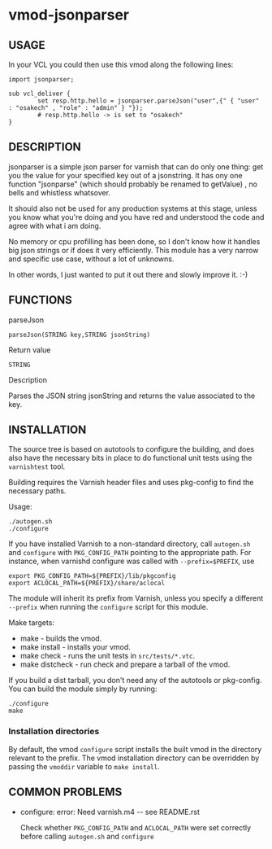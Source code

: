 # vmod-jsonparser

## USAGE

In your VCL you could then use this vmod along the following lines:

    import jsonparser;

    sub vcl_deliver {
            set resp.http.hello = jsonparser.parseJson("user",{" { "user" : "osakech" , "role" : "admin" } "});
            # resp.http.hello -> is set to "osakech"
    }

## DESCRIPTION

jsonparser is a simple json parser for varnish that can do only one
thing: get you the value for your specified key out of a jsonstring. It
has ony one function \"jsonparse\" (which should probably be renamed to
getValue) , no bells and whistless whatsover.

It should also not be used for any production systems at this stage,
unless you know what you\'re doing and you have red and understood the
code and agree with what i am doing.

No memory or cpu profilling has been done, so I don\'t know how it
handles big json strings or if does it very efficiently. This module has
a very narrow and specific use case, without a lot of unknowns.

In other words, I just wanted to put it out there and slowly improve it.
:-)

## FUNCTIONS

parseJson

    parseJson(STRING key,STRING jsonString)

Return value

    STRING

Description

Parses the JSON string jsonString and returns the value associated
    to the key.

## INSTALLATION

The source tree is based on autotools to configure the building, and
does also have the necessary bits in place to do functional unit tests
using the `varnishtest` tool.

Building requires the Varnish header files and uses pkg-config to find
the necessary paths.

Usage:

    ./autogen.sh
    ./configure

If you have installed Varnish to a non-standard directory, call
`autogen.sh` and `configure` with `PKG_CONFIG_PATH` pointing to the
appropriate path. For instance, when varnishd configure was called with
`--prefix=$PREFIX`, use

    export PKG_CONFIG_PATH=${PREFIX}/lib/pkgconfig
    export ACLOCAL_PATH=${PREFIX}/share/aclocal

The module will inherit its prefix from Varnish, unless you specify a
different `--prefix` when running the `configure` script for this
module.

Make targets:

-   make - builds the vmod.
-   make install - installs your vmod.
-   make check - runs the unit tests in `src/tests/*.vtc`.
-   make distcheck - run check and prepare a tarball of the vmod.

If you build a dist tarball, you don\'t need any of the autotools or
pkg-config. You can build the module simply by running:

    ./configure
    make

### Installation directories


By default, the vmod `configure` script installs the built vmod in the
directory relevant to the prefix. The vmod installation directory can be
overridden by passing the `vmoddir` variable to `make install`.

## COMMON PROBLEMS

-   configure: error: Need varnish.m4 \-- see README.rst

    Check whether `PKG_CONFIG_PATH` and `ACLOCAL_PATH` were set
    correctly before calling `autogen.sh` and `configure`
